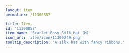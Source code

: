```yaml
---
layout: item
permalink: /11300857

title: Item
id: '11300857'
item_name: 'Scarlet Rosy Silk Hat (M)'
icon_url: 'item/icon/11300749.png'
tooltip_description: 'A silk hat with fancy ribbons.'
---
```

